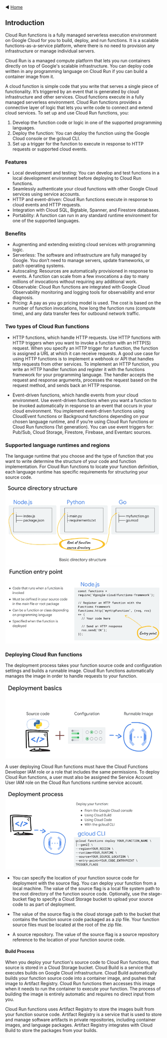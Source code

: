 ◀️ [Home](../../../../README.md)

## Introduction
Cloud Run functions is a fully managed serverless execution environment on Google Cloud for you to build, deploy, and run functions. It is a scalable functions-as-a-service platform, where there is no need to provision any infrastructure or manage individual servers.

Cloud Run is a managed compute platform that lets you run containers directly on top of Google's scalable infrastructure. You can deploy code written in any programming language on Cloud Run if you can build a container image from it.

A cloud function is simple code that you write that serves a single piece of functionality. It’s triggered by an event that is generated by cloud infrastructure and other services. Cloud functions execute in a fully managed serverless environment. Cloud Run functions provides a connective layer of logic that lets you write code to connect and extend cloud services. To set up and use Cloud Run functions, you: 
1. Develop the function code or logic in one of the supported programming languages.
2. Deploy the function: You can deploy the function using the Google Cloud console or the gcloud CLI.
3. Set up a trigger for the function to execute in response to HTTP requests or supported cloud events.

### Features 
- Local development and testing: You can develop and test functions in a local development environment before deploying to Cloud Run functions.
- Seamlessly authenticate your cloud functions with other Google Cloud services using service accounts.
- HTTP and event-driven: Cloud Run functions execute in response to cloud events and HTTP requests.
- Integration with Cloud SQL, Bigtable, Spanner, and Firestore databases.
- Portability: A function can run in any standard runtime environment for one of the supported languages.

### Benefits 
- Augmenting and extending existing cloud services with programming logic.
- Serverless: The software and infrastructure are fully managed by Google. You don’t need to manage servers, update frameworks, or patch operating systems.
- Autoscaling: Resources are automatically provisioned in response to events. A function can scale from a few invocations a day to many millions of invocations without requiring any additional work.
- Observable: Cloud Run functions are integrated with Google Cloud Observability monitoring and logging tools for observability and error diagnosis.
- Pricing: A pay as you go pricing model is used. The cost is based on the number of function invocations, how long the function runs (compute time), and any data transfer fees for outbound network traffic.

### Two types of Cloud Run functions

- HTTP functions, which handle HTTP requests. Use HTTP functions with HTTP triggers when you want to invoke a function with an HTTP(S) request. When you specify an HTTP trigger for a function, the function is assigned a URL at which it can receive requests. A good use case for using HTTP functions is to implement a webhook or API that handles http requests from other services. To implement an HTTP function, you write an HTTP handler function and register it with the functions framework for your programming language. The handler accepts the request and response arguments, processes the request based on the request method, and sends back an HTTP response.

- Event-driven functions, which handle events from your cloud environment. Use event-driven functions when you want a function to be invoked automatically in response to an event that occurs in your cloud environment. You implement event-driven functions using CloudEvent functions or Background functions depending on your chosen language runtime, and if you’re using Cloud Run functions or Cloud Run functions (1st generation). You can use event triggers for: Pub/Sub, Cloud Storage, Firestore, Firebase, and Eventarc sources.

### Supported language runtimes and regions
The language runtime that you choose and the type of function that you want to write determine the structure of your code and function implementation. For Cloud Run functions to locate your function definition, each language runtime has specific requirements for structuring your source code.

![Basic Directory Structure](image-1.png)
![Function Entry Point](image.png)

### Deploying Cloud Run functions
The deployment process takes your function source code and configuration settings and builds a runnable image. Cloud Run functions automatically manages the image in order to handle requests to your function.

![Deplyment Basics](image-2.png)

A user deploying Cloud Run functions must have the Cloud Functions Developer IAM role or a role that includes the same permissions. To deploy Cloud Run functions, a user must also be assigned the Service Account User IAM role on the Cloud Run functions runtime service account.

![Deployment Process](image-3.png)

- You can specify the location of your function source code for deployment with the source flag. You can deploy your function from a local machine. The value of the source flag is a local file system path to the root directory of the function source code. Optionally, use the stage-bucket flag to specify a Cloud Storage bucket to upload your source code to as part of deployment.

- The value of the source flag is the cloud storage path to the bucket that contains the function source code packaged as a zip file. Your function source files must be located at the root of the zip file.

- A source repository. The value of the source flag is a source repository reference to the location of your function source code.

#### Build Process
When you deploy your function's source code to Cloud Run functions, that source is stored in a Cloud Storage bucket. Cloud Build is a service that executes builds on Google Cloud infrastructure. Cloud Build automatically builds your function source code into a container image, and pushes that image to Artifact Registry. Cloud Run functions then accesses this image when it needs to run the container to execute your function. The process of building the image is entirely automatic and requires no direct input from you.

Cloud Run functions uses Artifact Registry to store the images built from your function source code. Artifact Registry is a service that is used to store and manage software artifacts in private repositories, including container images, and language packages. Artifact Registry integrates with Cloud Build to store the packages from your builds.
